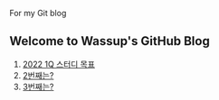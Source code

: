 For my Git blog
## Welcome to Wassup's GitHub Blog

1. [2022 1Q 스터디 목표](https://alstjq9295.github.io/blog/2022-01-21-1st)
2. [2번째는?](https://alstjq9295.github.io/blog/)
3. [3번째는?](https://alstjq9295.github.io/blog/)

